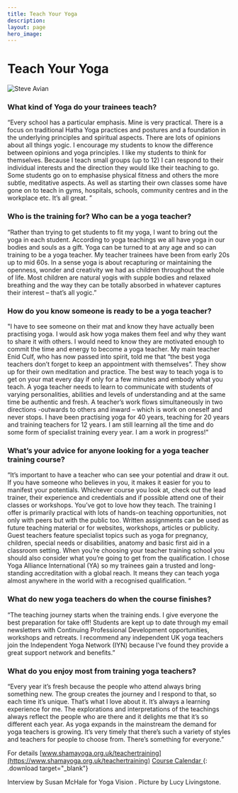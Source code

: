 ```yaml
---
title: Teach Your Yoga
description:
layout: page
hero_image:
---
```

# Teach Your Yoga 

![Steve Avian](https://lh3.googleusercontent.com/-_7m_Cv_9aQg/WzJA4XeOnJI/AAAAAAAABqk/mArKnZDkfe0OzAgIULL-0ksasjSiokUAwCJoC/s0-e30/interview.jpg)

### What kind of Yoga do your trainees teach?

“Every school has a particular emphasis.  Mine is very practical.  There is a focus on traditional Hatha Yoga practices and postures and a foundation in the underlying principles and spiritual aspects.  There are lots of opinions about all things yogic.  I encourage my students to know the difference between opinions and yoga principles.  I like my students to think for themselves.  Because I teach small groups (up to 12) I can respond to their individual interests and the direction they would like their teaching to go.  Some students go on to emphasise physical fitness and others the more subtle, meditative aspects.  As well as starting their own classes some have gone on to teach in gyms, hospitals, schools, community centres and in the workplace etc.   It’s all great. ”

### Who is the training for? Who can be a yoga teacher?

“Rather than trying to get students to fit my yoga, I want to bring out the yoga in each student.  According to yoga teachings we all have yoga in our bodies and souls as a gift.  Yoga can be turned to at any age and so can training to be a yoga teacher.  My teacher trainees have been from early 20s up to mid 60s.  In a sense yoga is about recapturing or maintaining the openness, wonder and creativity we had as children throughout the whole of life.  Most children are natural yogis with supple bodies and relaxed breathing and the way they can be totally absorbed in whatever captures their interest – that’s all yogic.”

### How do you know someone is ready to be a yoga teacher?

"I have to see someone on their mat and know they have actually been practising yoga. I would ask how yoga makes them feel and why they want to share it with others.  I would need to know they are motivated enough to commit the time and energy to become a yoga teacher.  My main teacher Enid Culf, who has now passed into spirit, told me that “the best yoga teachers don’t forget to keep an appointment with themselves”.  They show up for their own meditation and practice.  The best way to teach yoga is to get on your mat every day if only for a few minutes and embody what you teach.  A yoga teacher needs to learn to communicate with students of varying personalities, abilities and levels of understanding and at the same time be authentic and fresh.  A teacher’s work flows simultaneously in two directions -outwards to others and inward – which is work on oneself and never stops.  I have been practising yoga for 40 years, teaching for 20 years and training teachers for 12 years.  I am still learning all the time and do some form of specialist training every year.  I am a work in progress!"

### What’s your advice for anyone looking for a yoga teacher training course?

“It’s important to have a teacher who can see your potential and draw it out. If you have someone who believes in you, it makes it easier for you to manifest your potentials.  Whichever course you look at, check out the lead trainer, their experience and credentials and if possible attend one of their classes or workshops. You’ve got to love how they teach.  The training I offer is primarily practical with lots of hands-on teaching opportunities, not only with peers but with the public too. Written assignments can be used as future teaching material or for websites, workshops, articles or publicity.  Guest teachers feature specialist topics such as yoga for pregnancy, children, special needs or disabilities, anatomy and basic first aid in a classroom setting.  When you’re choosing your teacher training school you should also consider what you’re going to get from the qualification.  I chose Yoga Alliance International (YA) so my trainees gain a trusted and long-standing accreditation with a global reach.  It means they can teach yoga almost anywhere in the world with a recognised qualification. “

### What do new yoga teachers do when the course finishes?

“The teaching journey starts when the training ends.  I give everyone the best preparation for take off!  Students are kept up to date through my email newsletters with Continuing Professional Development opportunities, workshops and retreats.  I recommend any independent UK yoga teachers join the Independent Yoga Network (IYN) because I’ve found they provide a great support network and benefits.”  

### What do you enjoy most from training yoga teachers?

“Every year it’s fresh because the people who attend always bring something new.  The group creates the journey and I respond to that, so each time it’s unique.  That’s what I love about it.  It’s always a learning experience for me.  The explorations and interpretations of the teachings always reflect the people who are there and it delights me that it’s so different each year. As yoga expands in the mainstream the demand for yoga teachers is growing.  It’s very timely that there’s such a variety of styles and teachers for people to choose from.  There’s something for everyone.” 

For details  [www.shamayoga.org.uk/teachertraining](https://www.shamayoga.org.uk/teachertraining)
[Course Calendar ](https://downloads.shamayoga.org.uk/yogateaching2019calendar.pdf){: .download target="_blank"}

Interview by Susan McHale for Yoga Vision . Picture by Lucy Livingstone. 
